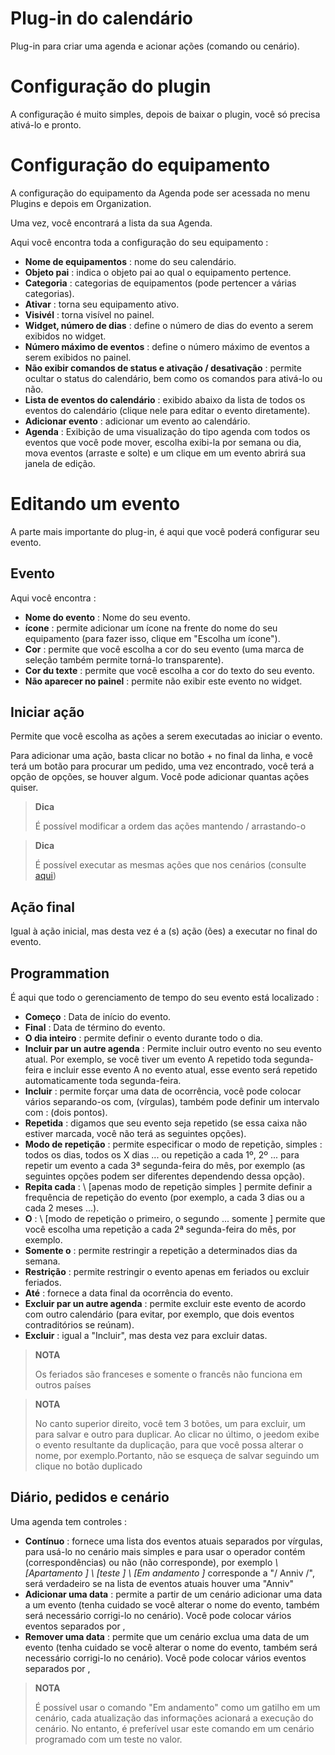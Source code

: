 # Plug-in do calendário

Plug-in para criar uma agenda e acionar ações (comando ou cenário).

# Configuração do plugin

A configuração é muito simples, depois de baixar o plugin, você só precisa ativá-lo e pronto.

# Configuração do equipamento

A configuração do equipamento da Agenda pode ser acessada no menu Plugins e depois em Organization.

Uma vez, você encontrará a lista da sua Agenda.

Aqui você encontra toda a configuração do seu equipamento :

-   **Nome de equipamentos** : nome do seu calendário.
-   **Objeto pai** : indica o objeto pai ao qual o equipamento pertence.
-   **Categoria** : categorias de equipamentos (pode pertencer a várias categorias).
-   **Ativar** : torna seu equipamento ativo.
-   **Visivél** : torna visível no painel.
-   **Widget, número de dias** : define o número de dias do evento a serem exibidos no widget.
-   **Número máximo de eventos** : define o número máximo de eventos a serem exibidos no painel.
-   **Não exibir comandos de status e ativação / desativação** : permite ocultar o status do calendário, bem como os comandos para ativá-lo ou não.
-   **Lista de eventos do calendário** : exibido abaixo da lista de todos os eventos do calendário (clique nele para editar o evento diretamente).
-   **Adicionar evento** : adicionar um evento ao calendário.
-   **Agenda** : Exibição de uma visualização do tipo agenda com todos os eventos que você pode mover, escolha exibi-la por semana ou dia, mova eventos (arraste e solte) e um clique em um evento abrirá sua janela de edição.

# Editando um evento

A parte mais importante do plug-in, é aqui que você poderá configurar seu evento.

## Evento

Aqui você encontra :

-   **Nome do evento** : Nome do seu evento.
-   **ícone** : permite adicionar um ícone na frente do nome do seu equipamento (para fazer isso, clique em "Escolha um ícone").
-   **Cor** : permite que você escolha a cor do seu evento (uma marca de seleção também permite torná-lo transparente).
-   **Cor du texte** : permite que você escolha a cor do texto do seu evento.
-   **Não aparecer no painel** : permite não exibir este evento no widget.

## Iniciar ação

Permite que você escolha as ações a serem executadas ao iniciar o evento.

Para adicionar uma ação, basta clicar no botão + no final da linha, e você terá um botão para procurar um pedido, uma vez encontrado, você terá a opção de opções, se houver algum. Você pode adicionar quantas ações quiser.

> **Dica**
>
> É possível modificar a ordem das ações mantendo / arrastando-o


> **Dica**
>
>É possível executar as mesmas ações que nos cenários (consulte [aqui](https://jeedom.github.io/core/pt_PT/scenario))

## Ação final

Igual à ação inicial, mas desta vez é a (s) ação (ões) a executar no final do evento.

## Programmation

É aqui que todo o gerenciamento de tempo do seu evento está localizado :

-   **Começo** : Data de início do evento.
-   **Final** : Data de término do evento.
-   **O dia inteiro** : permite definir o evento durante todo o dia.
-   **Incluir par un autre agenda** : Permite incluir outro evento no seu evento atual. Por exemplo, se você tiver um evento A repetido toda segunda-feira e incluir esse evento A no evento atual, esse evento será repetido automaticamente toda segunda-feira.
-   **Incluir** : permite forçar uma data de ocorrência, você pode colocar vários separando-os com, (vírgulas), também pode definir um intervalo com : (dois pontos).
-   **Repetida** : digamos que seu evento seja repetido (se essa caixa não estiver marcada, você não terá as seguintes opções).
-   **Modo de repetição** : permite especificar o modo de repetição, simples : todos os dias, todos os X dias ... ou repetição a cada 1º, 2º ... para repetir um evento a cada 3ª segunda-feira do mês, por exemplo (as seguintes opções podem ser diferentes dependendo dessa opção).
-   **Repita cada** : \ [apenas modo de repetição simples \] permite definir a frequência de repetição do evento (por exemplo, a cada 3 dias ou a cada 2 meses ...).
-   **O** : \ [modo de repetição o primeiro, o segundo ... somente \] permite que você escolha uma repetição a cada 2ª segunda-feira do mês, por exemplo.
-   **Somente o** : permite restringir a repetição a determinados dias da semana.
-   **Restrição** : permite restringir o evento apenas em feriados ou excluir feriados.
-   **Até** : fornece a data final da ocorrência do evento.
-   **Excluir par un autre agenda** : permite excluir este evento de acordo com outro calendário (para evitar, por exemplo, que dois eventos contraditórios se reúnam).
-   **Excluir** : igual a "Incluir", mas desta vez para excluir datas.

> **NOTA**
>
> Os feriados são franceses e somente o francês não funciona em outros países

> **NOTA**
>
> No canto superior direito, você tem 3 botões, um para excluir, um para salvar e outro para duplicar. Ao clicar no último, o jeedom exibe o evento resultante da duplicação, para que você possa alterar o nome, por exemplo.Portanto, não se esqueça de salvar seguindo um clique no botão duplicado

## Diário, pedidos e cenário

Uma agenda tem controles :

-   **Contínuo** : fornece uma lista dos eventos atuais separados por vírgulas, para usá-lo no cenário mais simples e para usar o operador contém (correspondências) ou não (não corresponde), por exemplo *\ [Apartamento \] \ [teste \] \ [Em andamento \]* corresponde a "/ Anniv /", será verdadeiro se na lista de eventos atuais houver uma "Anniv"
- **Adicionar uma data** : permite a partir de um cenário adicionar uma data a um evento (tenha cuidado se você alterar o nome do evento, também será necessário corrigi-lo no cenário). Você pode colocar vários eventos separados por ,
- **Remover uma data** : permite que um cenário exclua uma data de um evento (tenha cuidado se você alterar o nome do evento, também será necessário corrigi-lo no cenário). Você pode colocar vários eventos separados por ,

> **NOTA**
>
> É possível usar o comando "Em andamento" como um gatilho em um cenário, cada atualização das informações acionará a execução do cenário. No entanto, é preferível usar este comando em um cenário programado com um teste no valor.
